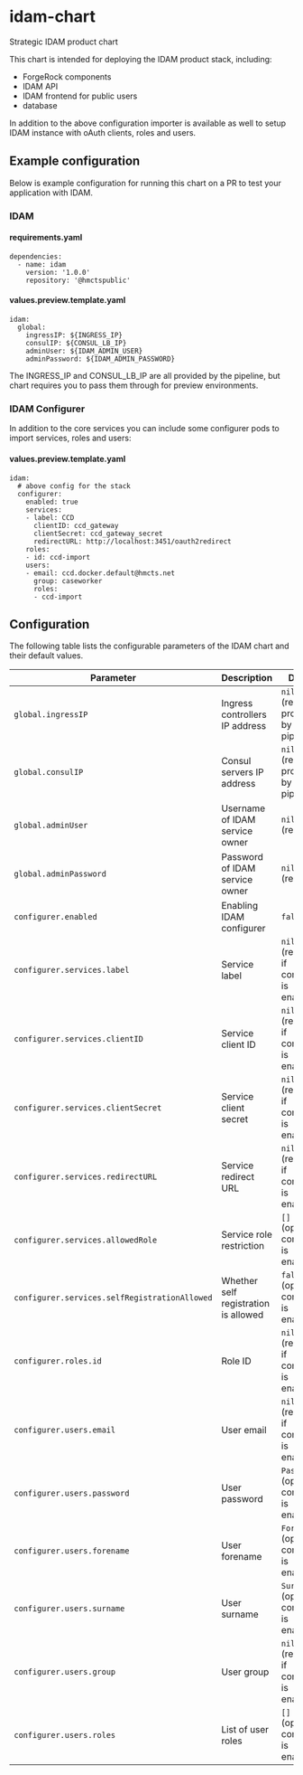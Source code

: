 # idam-chart

Strategic IDAM product chart

This chart is intended for deploying the IDAM product stack, including:
 - ForgeRock components
 - IDAM API
 - IDAM frontend for public users
 - database

In addition to the above configuration importer is available as well to setup IDAM instance with oAuth clients, roles and users.

## Example configuration

Below is example configuration for running this chart on a PR to test your application with IDAM.

### IDAM

#### requirements.yaml

```
dependencies:
  - name: idam
    version: '1.0.0'
    repository: '@hmctspublic'
```

#### values.preview.template.yaml

```
idam:
  global:
    ingressIP: ${INGRESS_IP}
    consulIP: ${CONSUL_LB_IP}
    adminUser: ${IDAM_ADMIN_USER}
    adminPassword: ${IDAM_ADMIN_PASSWORD}
```

The INGRESS_IP and CONSUL_LB_IP are all provided by the pipeline, but chart requires you to pass them through for preview environments.

### IDAM Configurer

In addition to the core services you can include some configurer pods to import services, roles and users:

#### values.preview.template.yaml

```
idam:
  # above config for the stack
  configurer:
    enabled: true
    services:
    - label: CCD
      clientID: ccd_gateway
      clientSecret: ccd_gateway_secret
      redirectURL: http://localhost:3451/oauth2redirect
    roles:
    - id: ccd-import
    users:
    - email: ccd.docker.default@hmcts.net
      group: caseworker
      roles:
      - ccd-import
```

## Configuration

The following table lists the configurable parameters of the IDAM chart and their default values.

| Parameter                                     | Description                          | Default                                          |
| --------------------------------------------- | ------------------------------------ | ------------------------------------------------ |
| `global.ingressIP`                            | Ingress controllers IP address       | `nil` (required, provided by the pipeline)       |
| `global.consulIP`                             | Consul servers IP address            | `nil` (required, provided by the pipeline)       |
| `global.adminUser`                            | Username of IDAM service owner       | `nil` (required)                                 |
| `global.adminPassword`                        | Password of IDAM service owner       | `nil` (required)                                 |
| `configurer.enabled`                          | Enabling IDAM configurer             | `false`                                          |
| `configurer.services.label`                   | Service label                        | `nil` (required if configurer is enabled)        |
| `configurer.services.clientID`                | Service client ID                    | `nil` (required if configurer is enabled)        |
| `configurer.services.clientSecret`            | Service client secret                | `nil` (required if configurer is enabled)        |
| `configurer.services.redirectURL`             | Service redirect URL                 | `nil` (required if configurer is enabled)        |
| `configurer.services.allowedRole`             | Service role restriction             | `[]` (optional if configurer is enabled)         |
| `configurer.services.selfRegistrationAllowed` | Whether self registration is allowed | `false` (optional if configurer is enabled)      |
| `configurer.roles.id`                         | Role ID                              | `nil` (required if configurer is enabled)        |
| `configurer.users.email`                      | User email                           | `nil` (required if configurer is enabled)        |
| `configurer.users.password`                   | User password                        | `Password12` (optional if configurer is enabled) |
| `configurer.users.forename`                   | User forename                        | `Forename` (optional if configurer is enabled)   |
| `configurer.users.surname`                    | User surname                         | `Surname` (optional if configurer is enabled)    |
| `configurer.users.group`                      | User group                           | `nil` (required if configurer is enabled)        |
| `configurer.users.roles`                      | List of user roles                   | `[]` (optional if configurer is enabled)         |
